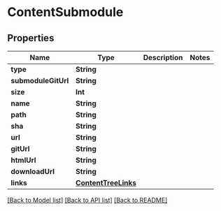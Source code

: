 # ContentSubmodule

## Properties
Name | Type | Description | Notes
------------ | ------------- | ------------- | -------------
**type** | **String** |  | 
**submoduleGitUrl** | **String** |  | 
**size** | **Int** |  | 
**name** | **String** |  | 
**path** | **String** |  | 
**sha** | **String** |  | 
**url** | **String** |  | 
**gitUrl** | **String** |  | 
**htmlUrl** | **String** |  | 
**downloadUrl** | **String** |  | 
**links** | [**ContentTreeLinks**](ContentTreeLinks.md) |  | 

[[Back to Model list]](../README.md#documentation-for-models) [[Back to API list]](../README.md#documentation-for-api-endpoints) [[Back to README]](../README.md)


